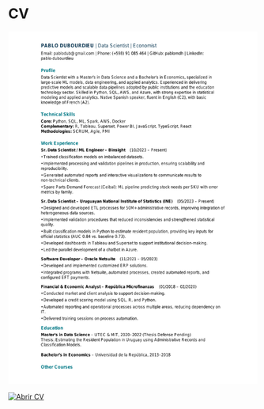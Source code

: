 # CV

![Preview](preview.png)

[![Abrir CV](https://img.shields.io/badge/Open-CV%20PDF-blue)](Pablo_Dubourdieu_CV.pdf)
